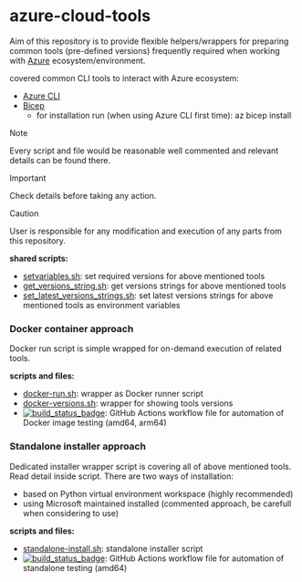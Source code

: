 # azure-cloud-tools

Aim of this repository is to provide flexible helpers/wrappers for preparing
common tools (pre-defined versions) frequently required when working
with [Azure](https://azure.microsoft.com/en-us) ecosystem/environment. 

covered common CLI tools to interact with Azure ecosystem:
- [Azure CLI](https://learn.microsoft.com/en-us/cli/azure/)
- [Bicep](https://learn.microsoft.com/en-us/azure/azure-resource-manager/bicep/)
  - for installation run (when using Azure CLI first time): az bicep install

> [!NOTE]
> Every script and file would be reasonable well commented and relevant details can be found there.

> [!IMPORTANT]
> Check details before taking any action.

> [!CAUTION]
> User is responsible for any modification and execution of any parts from this repository.

__shared scripts:__
- [setvariables.sh](setvariables.sh): set required versions for above mentioned tools
- [get_versions_string.sh](get_versions_strings.sh): get versions strings for above mentioned tools
- [set_latest_versions_strings.sh](set_latest_versions_strings.sh): set latest versions strings for above mentioned tools as environment variables

### Docker container approach
Docker run script is simple wrapped for on-demand execution of related tools.

__scripts and files:__
- [docker-run.sh](docker-run.sh): wrapper as Docker runner script
- [docker-versions.sh](docker-versions.sh): wrapper for showing tools versions
- [![build_status_badge](../../actions/workflows/docker-image-test-amd64-arm64.yml/badge.svg?branch=main)](.github/workflows/docker-image-test-amd64-arm64.yml): GitHub Actions workflow file for automation of Docker image testing (amd64, arm64)

### Standalone installer approach
Dedicated installer wrapper script is covering all of above mentioned tools.
Read detail inside script. There are two ways of installation:
- based on Python virtual environment workspace (highly recommended)
- using Microsoft maintained installed (commented approach, be carefull when considering to use)

__scripts and files:__
- [standalone-install.sh](standalone-install.sh): standalone installer script
- [![build_status_badge](../../actions/workflows/standalone-test-amd64-arm64.yml/badge.svg?branch=main)](.github/workflows/standalone-test-amd64.yml): GitHub Actions workflow file for automation of standalone testing (amd64)
